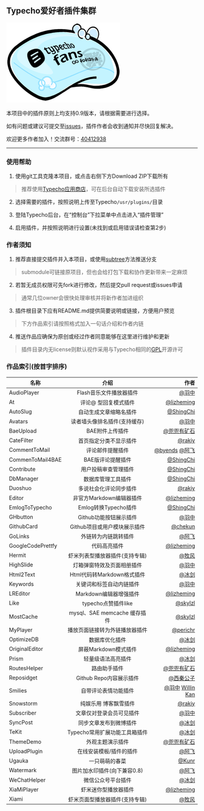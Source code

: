 ## Typecho爱好者插件集群

![logo](https://raw.githubusercontent.com/typecho-fans/typecho-fans.github.io/master/soapgroup.png)

本项目中的插件原则上均支持0.9版本，请根据需要进行选择。

如有问题或建议可提交至[issues](https://github.com/typecho-fans/plugins/issues)，插件作者会收到通知并尽快回复解决。

欢迎更多作者加入！交流群号：[40412938](http://shang.qq.com/wpa/qunwpa?idkey=a5a8afedf099e18ddf9b530db9217251e39001d52aace42888bf470d9b6cb86a)

<hr>

### 使用帮助

 1. 使用git工具克隆本项目，或点击右侧下方Download ZIP下载所有

 > 推荐使用[Typecho应用商店](https://github.com/typecho-app-store/AppStore)，可在后台自动下载安装所选插件

 2. 选择需要的插件，按照说明上传至Typecho`/usr/plugins/`目录

 3. 登陆Typecho后台，在“控制台”下拉菜单中点击进入“插件管理”

 4. 启用插件，并按照说明进行设置(未找到或启用错误请检查第2步)

### 作者须知

 1. 推荐直接提交插件并入本项目，或使用[subtree](http://aoxuis.me/posts/2013/08/07/git-subtree/)方法推送分支

 > submodule可链接原项目，但也会给打包下载和协作更新带来一定麻烦

 2. 若暂无成员权限可先fork进行修改，然后提交pull request或issues申请

 > 通常几位owner会很快处理审核并将新作者加进组织

 3. 插件根目录下应有README.md提供简要说明或链接，方便用户预览
 
 > 下方作品索引请按照格式加入一句话介绍和作者内链

 4. 推送作品应确保为原创或经过作者同意能够在这里进行维护和更新

 > 插件目录内无license则默认视作采用与Typecho相同的[GPL](https://github.com/typecho/typecho/blob/master/license.txt)开源许可

### 作品索引(按首字排序)

| 名称 | 介绍 | 作者 |
| ---- |:----:| ----:|
| AudioPlayer | Flash音乐文件播放器插件 | [@羽中](https://github.com/jzwalk) |
| At | 评论@ 型回复模式插件 | [@lizheming](https://github.com/lizheming) |
| AutoSlug | 自动生成文章缩略名插件 | [@ShingChi](https://github.com/shingchi) |
| Avatars | 读者墙头像排名插件(支持缓存) | [@羽中](https://github.com/jzwalk) |
| BaeUpload | BAE附件上传插件 | [@兜兜有矿石](https://github.com/qqff01) |
| CateFilter | 首页指定分类不显示插件 | [@rakiy](https://github.com/rakiy) |
| CommentToMail | 评论邮件提醒插件 | [@byends](https://github.com/byends) [@阿飞](https://github.com/defeme) |
| CommenToMail4BAE | BAE版评论提醒插件 | [@ShingChi](https://github.com/shingchi) |
| Contribute | 用户投稿审查管理插件 | [@ShingChi](https://github.com/shingchi) |
| DbManager | 数据库管理工具插件 | [@ShingChi](https://github.com/shingchi) |
| Duoshuo | 多说社会化评论同步插件 | [@rakiy](https://github.com/rakiy) |
| Editor | 非官方Markdown编辑器插件 | [@lizheming](https://github.com/lizheming) |
| EmlogToTypecho | Emlog转换Typecho插件 | [@ShingChi](https://github.com/shingchi) |
| GHbutton | Github功能按钮展示插件 | [@羽中](https://github.com/jzwalk) |
| GithubCard | Github项目或用户模块展示插件 | [@chekun](https://github.com/chekun) |
| GoLinks | 外链转为内链跳转插件 | [@阿飞](https://github.com/defeme) |
| GoogleCodePrettfy | 代码高亮插件 | [@lizheming](https://github.com/lizheming) |
| Hermit | 虾米列表型播放器插件(支持专辑) | [@牧风](https://github.com/iMuFeng) |
| HighSlide | 灯箱弹窗特效及页面相册插件 | [@羽中](https://github.com/jzwalk) |
| Html2Text | Html代码转Markdown格式插件 | [@冰剑](https://github.com/binjoo) |
| Keywords | 关键词和标签自动内链插件 | [@羽中](https://github.com/jzwalk) |
| LREditor | Markdown编辑器增强插件 | [@lizheming](http://github.com/lizheming) |
| Like | typecho点赞插件like | [@skylzl](https://github.com/xiaogouxo) |
| MostCache | mysql、SAE memcache 缓存插件 | [@skylzl](https://github.com/xiaogouxo) |
| MyPlayer | 播放页面链接转为外链播放器插件 | [@perichr](http://github.com/perichr) |
| OptimizeDB | 数据库优化插件 | [@冰剑](https://github.com/binjoo) |
| OriginalEditor | 屏蔽Markdown模式插件 | [@lizheming](http://github.com/lizheming) |
| Prism | 轻量级语法高亮插件 | [@冰剑](https://github.com/binjoo) |
| RoutesHelper | 路由助手插件 | [@兜兜有矿石](https://github.com/qqff01) |
| Reposidget | Github Repo内容展示插件 | [@西秦公子](https://github.com/xiqingongzi) |
| Smilies | 自带评论表情功能插件 | [@羽中](https://github.com/jzwalk) [Willin Kan](http://kan.willin.org) |
| Snowstorm | 纯娱乐用 博客飘雪插件 | [@rakiy](https://github.com/rakiy) |
| Subscriber | 文章仅对登录会员可见插件 | [@羽中](https://github.com/jzwalk) |
| SyncPost | 同步文章发布到微博插件 | [@冰剑](https://github.com/binjoo) |
| TeKit | Typecho常用扩展功能工具箱插件 | [@冰剑](https://github.com/binjoo) |
| ThemeDemo | 外观主题演示插件 | [@兜兜有矿石](https://github.com/qqff01) |
| UploadPlugin | 在线安装模板/插件的插件 | [@阿飞](https://github.com/defeme) |
| Ugauka | 一只萌萌的春菜	| [@Kunr](https://github.com/Kunr) |
| Watermark | 图片加水印插件(向下兼容0.8) | [@阿飞](https://github.com/defeme) |
| WeChatHelper | 微信公众号平台插件 | [@冰剑](https://github.com/binjoo) |
| XiaMiPlayer | 虾米迷你型播放器插件 | [@lizheming](https://github.com/lizheming) |
| Xiami | 虾米页面型播放器插件(支持专辑) | [@牧风](https://github.com/iMuFeng) |
